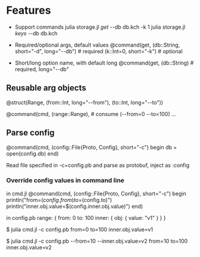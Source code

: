 # Features
- Support commands
julia storage.jl *get* --db db.kch -k 1
julia storage.jl *keys* --db db.kch

- Required/optional args, default values
@command(get,
  (db::String, short="-d", long="--db") # required
  (k::Int=0, short="-k") # optional

- Short/long option name, with default long
@command(get,
  (db::String) # required, long="--db"

## Reusable arg objects

@struct(Range,
  (from::Int, long="--from"),
  (to::Int, long="--to"))

@command(cmd,
  (range::Range), # consume (--from=0 --to=100)
  ...

## Parse config
@command(cmd,
  (config::File{Proto, Config}, short="-c")
begin
  db = open(config.db)
end)

Read file specified in -c=config.pb and parse as protobuf, inject as :config

### Override config values in command line

in cmd.jl
@command(cmd,
  (config::File{Proto, Config}, short="-c")
begin
  println("from=$(config.from) to=$(config.to)")
  println("inner.obj.value=$(config.inner.obj.value)")
end)

in config.pb
range: {
  from: 0
  to: 100
  inner: {
    obj: {
      value: "v1"
    }
  }
}

$ julia cmd.jl -c config.pb
from=0 to=100
inner.obj.value=v1

$ julia cmd.jl -c config.pb --from=10 --inner.obj.value=v2
from=10 to=100
inner.obj.value=v2
